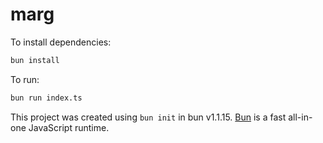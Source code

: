 # marg

To install dependencies:

```bash
bun install
```

To run:

```bash
bun run index.ts
```

This project was created using `bun init` in bun v1.1.15. [Bun](https://bun.sh) is a fast all-in-one JavaScript runtime.
